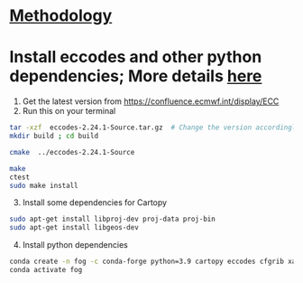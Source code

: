 # [Methodology](https://github.com/pflashgary/fog-forecast/blob/main/Methodology.md)
# Install eccodes and other python dependencies; More details [here](https://confluence.ecmwf.int/display/ECC/ecCodes+installation)
1. Get the latest version from https://confluence.ecmwf.int/display/ECC
2. Run this on your terminal

```bash
tar -xzf  eccodes-2.24.1-Source.tar.gz  # Change the version accordingly
mkdir build ; cd build

cmake  ../eccodes-2.24.1-Source

make
ctest
sudo make install
```

3. Install some dependencies for Cartopy

```bash
sudo apt-get install libproj-dev proj-data proj-bin
sudo apt-get install libgeos-dev
```

4. Install python dependencies
```bash
conda create -n fog -c conda-forge python=3.9 cartopy eccodes cfgrib xarray[complete] apache_beam sklearn seaborn
conda activate fog
```
